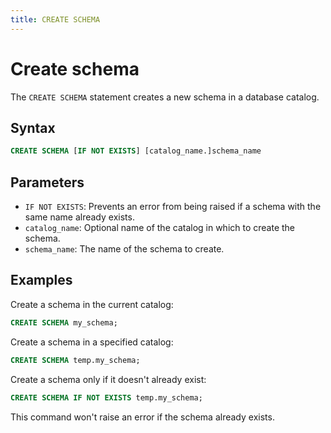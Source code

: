 ```yaml
---
title: CREATE SCHEMA
---
```


# Create schema

The `CREATE SCHEMA` statement creates a new schema in a database catalog.

## Syntax

```sql
CREATE SCHEMA [IF NOT EXISTS] [catalog_name.]schema_name
```

## Parameters

- `IF NOT EXISTS`: Prevents an error from being raised if a schema with the same name already exists.
- `catalog_name`: Optional name of the catalog in which to create the schema.
- `schema_name`: The name of the schema to create.

## Examples

Create a schema in the current catalog:

```sql
CREATE SCHEMA my_schema;
```

Create a schema in a specified catalog:

```sql
CREATE SCHEMA temp.my_schema;
```

Create a schema only if it doesn't already exist:

```sql
CREATE SCHEMA IF NOT EXISTS temp.my_schema;
```

This command won't raise an error if the schema already exists.
